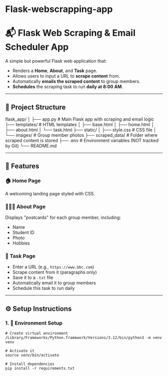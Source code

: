 # Flask-webscrapping-app

# 📬 Flask Web Scraping & Email Scheduler App

A simple but powerful Flask web application that:
- Renders a **Home**, **About**, and **Task** page.
- Allows users to input a URL to **scrape content** from.
- Automatically **emails the scraped content** to group members.
- **Schedules** the scraping task to run **daily at 8:00 AM**.

---

## 📁 Project Structure
flask_app/ │ ├── app.py # Main Flask app with scraping and email logic ├── templates/ # HTML templates │ ├── base.html │ ├── home.html │ ├── about.html │ └── task.html ├── static/ │ ├── style.css # CSS file │ └── images/ # Group member photos ├── scraped_data/ # Folder where scraped content is stored ├── .env # Environment variables (NOT tracked by Git) └── README.md 


---

## 🚀 Features

### 🏠 Home Page
A welcoming landing page styled with CSS.

### 🧑‍🤝‍🧑 About Page
Displays "postcards" for each group member, including:
- Name
- Student ID
- Photo
- Hobbies

### 🧪 Task Page
- Enter a URL (e.g., `https://www.bbc.com`)
- Scrape content from it (paragraphs only)
- Save it to a `.txt` file
- Automatically email it to group members
- Schedule this task to run daily

---

## ⚙️ Setup Instructions

### 1. 🔧 Environment Setup


    # Create virtual environment
    /Library/Frameworks/Python.framework/Versions/3.12/bin/python3 -m venv venv
    
    # Activate it
    source venv/bin/activate
    
    # Install dependencies
    pip install -r requirements.txt

